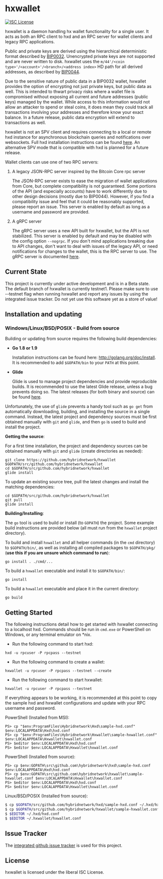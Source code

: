 hxwallet
=========

[![ISC License](http://img.shields.io/badge/license-ISC-blue.svg)](http://copyfree.org)

hxwallet is a daemon handling hx wallet functionality for a
single user.  It acts as both an RPC client to hxd and an RPC server
for wallet clients and legacy RPC applications.

Public and private keys are derived using the hierarchical
deterministic format described by
[BIP0032](https://github.com/bitcoin/bips/blob/master/bip-0032.mediawiki).
Unencrypted private keys are not supported and are never written to
disk.  hxwallet uses the
`m/44'/<coin type>'/<account>'/<branch>/<address index>`
HD path for all derived addresses, as described by
[BIP0044](https://github.com/bitcoin/bips/blob/master/bip-0044.mediawiki).

Due to the sensitive nature of public data in a BIP0032 wallet,
hxwallet provides the option of encrypting not just private keys, but
public data as well.  This is intended to thwart privacy risks where a
wallet file is compromised without exposing all current and future
addresses (public keys) managed by the wallet. While access to this
information would not allow an attacker to spend or steal coins, it
does mean they could track all transactions involving your addresses
and therefore know your exact balance.  In a future release, public data
encryption will extend to transactions as well.

hxwallet is not an SPV client and requires connecting to a local or
remote hxd instance for asynchronous blockchain queries and
notifications over websockets.  Full hxd installation instructions
can be found [here](https://github.com/hybridnetwork/hxd).  An alternative
SPV mode that is compatible with hxd is planned for a future release.

Wallet clients can use one of two RPC servers:

  1. A legacy JSON-RPC server inspired by the Bitcoin Core rpc server

     The JSON-RPC server exists to ease the migration of wallet applications
     from Core, but complete compatibility is not guaranteed.  Some portions of
     the API (and especially accounts) have to work differently due to other
     design decisions (mostly due to BIP0044).  However, if you find a
     compatibility issue and feel that it could be reasonably supported, please
     report an issue.  This server is enabled by default as long as a username
     and password are provided.

  2. A gRPC server

     The gRPC server uses a new API built for hxwallet, but the API is not
     stabilized.  This server is enabled by default and may be disabled with
     the config option `--nogrpc`.  If you don't mind applications breaking
     due to API changes, don't want to deal with issues of the legacy API, or
     need notifications for changes to the wallet, this is the RPC server to
     use. The gRPC server is documented [here](./rpc/documentation/README.md).

## Current State

This project is currently under active development and is in a Beta state. The default branch of hxwallet is currently testnet1. Please make sure to use --testnet flag when running hxwallet and report any issues by using the integrated issue tracker. Do not yet use this software yet as a store of value!

## Installation and updating

### Windows/Linux/BSD/POSIX - Build from source

Building or updating from source requires the following build dependencies:

- **Go 1.8 or 1.9**

  Installation instructions can be found here: http://golang.org/doc/install.
  It is recommended to add `$GOPATH/bin` to your `PATH` at this point.

- **Glide**

  Glide is used to manage project dependencies and provide reproducible builds.
  It is recommended to use the latest Glide release, unless a bug prevents doing
  so.  The latest releases (for both binary and source) can be found
  [here](https://github.com/Masterminds/glide/releases).

Unfortunately, the use of `glide` prevents a handy tool such as `go get` from
automatically downloading, building, and installing the source in a single
command.  Instead, the latest project and dependency sources must be first
obtained manually with `git` and `glide`, and then `go` is used to build and
install the project.

**Getting the source**:

For a first time installation, the project and dependency sources can be
obtained manually with `git` and `glide` (create directories as needed):

```
git clone https://github.com/hybridnetwork/hxwallet $GOPATH/src/github.com/hybridnetwork/hxwallet
cd $GOPATH/src/github.com/hybridnetwork/hxwallet
glide install
```

To update an existing source tree, pull the latest changes and install the
matching dependencies:

```
cd $GOPATH/src/github.com/hybridnetwork/hxwallet
git pull
glide install
```

**Building/Installing**:

The `go` tool is used to build or install (to `GOPATH`) the project.  Some
example build instructions are provided below (all must run from the `hxwallet`
project directory).

To build and install `hxwallet` and all helper commands (in the `cmd`
directory) to `$GOPATH/bin/`, as well as installing all compiled packages to
`$GOPATH/pkg/` (**use this if you are unsure which command to run**):

```
go install . ./cmd/...
```

To build a `hxwallet` executable and install it to `$GOPATH/bin/`:

```
go install
```

To build a `hxwallet` executable and place it in the current directory:

```
go build
```

## Getting Started

The following instructions detail how to get started with hxwallet connecting
to a localhost hxd.  Commands should be run in `cmd.exe` or PowerShell on
Windows, or any terminal emulator on *nix.

- Run the following command to start hxd:

```
hxd -u rpcuser -P rpcpass --testnet
```

- Run the following command to create a wallet:

```
hxwallet -u rpcuser -P rpcpass --testnet --create
```

- Run the following command to start hxwallet:

```
hxwallet -u rpcuser -P rpcpass --testnet
```

If everything appears to be working, it is recommended at this point to
copy the sample hxd and hxwallet configurations and update with your
RPC username and password.

PowerShell (Installed from MSI):
```
PS> cp "$env:ProgramFiles\Hybridnetwork\Hxd\sample-hxd.conf" $env:LOCALAPPDATA\Hxd\hxd.conf
PS> cp "$env:ProgramFiles\Hybridnetwork\Hxwallet\sample-hxwallet.conf" $env:LOCALAPPDATA\Hxwallet\hxwallet.conf
PS> $editor $env:LOCALAPPDATA\Hxd\hxd.conf
PS> $editor $env:LOCALAPPDATA\Hxwallet\hxwallet.conf
```

PowerShell (Installed from source):
```
PS> cp $env:GOPATH\src\github.com\hybridnetwork\hxd\sample-hxd.conf $env:LOCALAPPDATA\Hxd\hxd.conf
PS> cp $env:GOPATH\src\github.com\hybridnetwork\hxwallet\sample-hxwallet.conf $env:LOCALAPPDATA\Hxwallet\hxwallet.conf
PS> $editor $env:LOCALAPPDATA\Hxd\hxd.conf
PS> $editor $env:LOCALAPPDATA\Hxwallet\hxwallet.conf
```

Linux/BSD/POSIX (Installed from source):
```bash
$ cp $GOPATH/src/github.com/hybridnetwork/hxd/sample-hxd.conf ~/.hxd/hxd.conf
$ cp $GOPATH/src/github.com/hybridnetwork/hxwallet/sample-hxwallet.conf ~/.hxwallet/hxwallet.conf
$ $EDITOR ~/.hxd/hxd.conf
$ $EDITOR ~/.hxwallet/hxwallet.conf
```

## Issue Tracker

The [integrated github issue tracker](https://github.com/hybridnetwork/hxwallet/issues)
is used for this project.

## License

hxwallet is licensed under the liberal ISC License.
